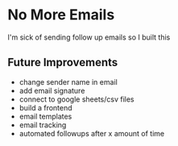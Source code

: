 # No More Emails

I'm sick of sending follow up emails so I built this

## Future Improvements
- change sender name in email
- add email signature
- connect to google sheets/csv files
- build a frontend
- email templates
- email tracking
- automated followups after x amount of time
